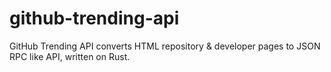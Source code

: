 # github-trending-api
GitHub Trending API converts HTML repository &amp; developer pages to JSON RPC like API, written on Rust.
